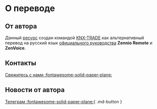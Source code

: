 # О переводе

## От автора

Данный [ресурс](https://knxtrade.github.io/zr-manual-ru/) создан командой [KNX-TRADE](https://knx-trade.ru) как альтернативный перевод на русский язык [официального руководства](https://web.zennioremote.com/assets/zr-manual/) **Zennio Remote** и **ZenVoice**.

## Контакты

[Свяжитесь с нами :fontawesome-solid-paper-plane:](https://abasta.ru/contactus)

## Новости от автора 

[Телеграм :fontawesome-solid-paper-plane:](https://t.me/knxtrade_news){ .md-button }